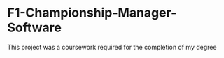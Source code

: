 # F1-Championship-Manager-Software
This project was a coursework required for the completion of my degree
